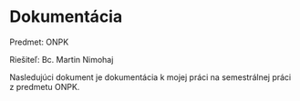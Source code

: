 # Dokumentácia

Predmet: ONPK

Riešiteľ: Bc. Martin Nimohaj

Nasledujúci dokument je dokumentácia k mojej práci na semestrálnej práci z predmetu ONPK.